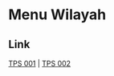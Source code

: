 # Menu Wilayah

## Link

[TPS 001](https://github.com/gigit-pemilu/pemilu-2024-17-bengkulu/tree/main/pileg-dpr/hitung-suara/sub/17-bengkulu/sub/04-kaur/sub/03-kaur-utara/sub/2027-tanjung-betung-ii/sub/001-tps)
 | 
[TPS 002](https://github.com/gigit-pemilu/pemilu-2024-17-bengkulu/tree/main/pileg-dpr/hitung-suara/sub/17-bengkulu/sub/04-kaur/sub/03-kaur-utara/sub/2027-tanjung-betung-ii/sub/002-tps)

